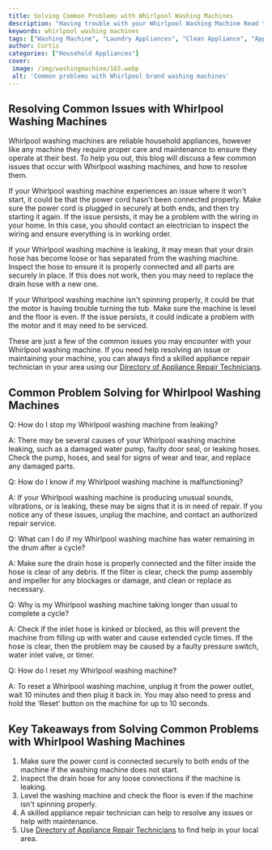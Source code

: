 ```yaml
---
title: Solving Common Problems with Whirlpool Washing Machines
description: "Having trouble with your Whirlpool Washing Machine Read this article to learn tips on how to tackle the most common problems"
keywords: whirlpool washing machines
tags: ["Washing Machine", "Laundry Appliances", "Clean Appliance", "Appliance Brand"]
author: Curtis
categories: ["Household Appliances"]
cover: 
 image: /img/washingmachine/163.webp
 alt: 'Common problems with Whirlpool brand washing machines'
---
```

## Resolving Common Issues with Whirlpool Washing Machines

Whirlpool washing machines are reliable household appliances, however like any machine they require proper care and maintenance to ensure they operate at their best. To help you out, this blog will discuss a few common issues that occur with Whirlpool washing machines, and how to resolve them.

If your Whirlpool washing machine experiences an issue where it won't start, it could be that the power cord hasn't been connected properly. Make sure the power cord is plugged in securely at both ends, and then try starting it again. If the issue persists, it may be a problem with the wiring in your home. In this case, you should contact an electrician to inspect the wiring and ensure everything is in working order.

If your Whirlpool washing machine is leaking, it may mean that your drain hose has become loose or has separated from the washing machine. Inspect the hose to ensure it is properly connected and all parts are securely in place. If this does not work, then you may need to replace the drain hose with a new one.

If your Whirlpool washing machine isn't spinning properly, it could be that the motor is having trouble turning the tub. Make sure the machine is level and the floor is even. If the issue persists, it could indicate a problem with the motor and it may need to be serviced.

These are just a few of the common issues you may encounter with your Whirlpool washing machine. If you need help resolving an issue or maintaining your machine, you can always find a skilled appliance repair technician in your area using our [Directory of Appliance Repair Technicians](./pages/appliance-repair-technicians).

## Common Problem Solving for Whirlpool Washing Machines

Q: How do I stop my Whirlpool washing machine from leaking?

A: There may be several causes of your Whirlpool washing machine leaking, such as a damaged water pump, faulty door seal, or leaking hoses. Check the pump, hoses, and seal for signs of wear and tear, and replace any damaged parts.

Q: How do I know if my Whirlpool washing machine is malfunctioning?

A: If your Whirlpool washing machine is producing unusual sounds, vibrations, or is leaking, these may be signs that it is in need of repair. If you notice any of these issues, unplug the machine, and contact an authorized repair service.

Q: What can I do if my Whirlpool washing machine has water remaining in the drum after a cycle?

A: Make sure the drain hose is properly connected and the filter inside the hose is clear of any debris. If the filter is clear, check the pump assembly and impeller for any blockages or damage, and clean or replace as necessary.

Q: Why is my Whirlpool washing machine taking longer than usual to complete a cycle?

A: Check if the inlet hose is kinked or blocked, as this will prevent the machine from filling up with water and cause extended cycle times. If the hose is clear, then the problem may be caused by a faulty pressure switch, water inlet valve, or timer.

Q: How do I reset my Whirlpool washing machine?

A: To reset a Whirlpool washing machine, unplug it from the power outlet, wait 10 minutes and then plug it back in. You may also need to press and hold the ‘Reset’ button on the machine for up to 10 seconds.

## Key Takeaways from Solving Common Problems with Whirlpool Washing Machines
1. Make sure the power cord is connected securely to both ends of the machine if the washing machine does not start.
2. Inspect the drain hose for any loose connections if the machine is leaking.
3. Level the washing machine and check the floor is even if the machine isn't spinning properly. 
4. A skilled appliance repair technician can help to resolve any issues or help with maintenance.
5. Use [Directory of Appliance Repair Technicians](./pages/appliance-repair-technicians) to find help in your local area.
